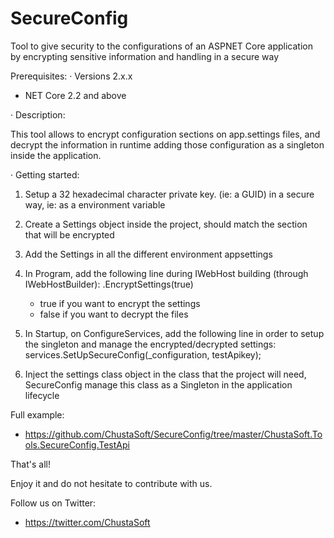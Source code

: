 # SecureConfig
Tool to give security to the configurations of an ASPNET Core application by encrypting sensitive information and handling in a secure way

Prerequisites:
· Versions 2.x.x
 - NET Core 2.2 and above


· Description:

This tool allows to encrypt configuration sections on app.settings files, and decrypt the information in runtime adding those configuration as a singleton inside the application.


· Getting started:

1. Setup a 32 hexadecimal character private key. (ie: a GUID) in a secure way, ie: as a environment variable

2. Create a Settings object inside the project, should match the section that will be encrypted

3. Add the Settings in all the different environment appsettings

4. In Program, add the following line during IWebHost building (through IWebHostBuilder): 
	.EncryptSettings<AppSettings>(true)
	- true if you want to encrypt the settings
	- false if you want to decrypt the files

5. In Startup, on ConfigureServices, add the following line in order to setup the singleton and manage the encrypted/decrypted settings:
	services.SetUpSecureConfig<AppSettings>(_configuration, testApikey);
	
6. Inject the settings class object in the class that the project will need, SecureConfig manage this class as a Singleton in the application lifecycle

Full example:
- https://github.com/ChustaSoft/SecureConfig/tree/master/ChustaSoft.Tools.SecureConfig.TestApi


That's all!

Enjoy it and do not hesitate to contribute with us.



Follow us on Twitter:
- https://twitter.com/ChustaSoft